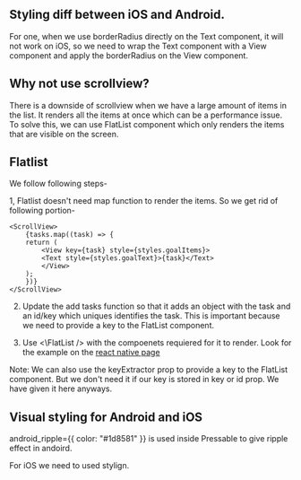 ## Styling diff between iOS and Android.

For one, when we use borderRadius directly on the Text component, it will not work on iOS,
so we need to wrap the Text component with a View component and apply the borderRadius on the View component.

## Why not use scrollview?

There is a downside of scrollview when we have a large amount of items in the list.
It renders all the items at once which can be a performance issue.
To solve this, we can use FlatList component which only renders the
items that are visible on the screen.

## Flatlist

We follow following steps-

1, Flatlist doesn't need map function to render the items. So we get rid of following portion-

```
<ScrollView>
    {tasks.map((task) => {
    return (
        <View key={task} style={styles.goalItems}>
        <Text style={styles.goalText}>{task}</Text>
        </View>
    );
    })}
</ScrollView>
```

2. Update the add tasks function so that it adds an object with the task and an id/key which uniques identifies the task. This is important because we need to provide a key to the FlatList component.

3. Use <\FlatList /> with the compoenets requiered for it to render. Look for the example on the [react native page](https://reactnative.dev/docs/flatlist?language=javascript)

Note: We can also use the keyExtractor prop to provide a key to the FlatList component. But we don't need it if our key is stored in key or id prop. We have given it here anyways.


## Visual styling for Android and iOS
android_ripple={{ color: "#1d8581" }}  is used inside Pressable to give ripple effect in andoird.

For iOS we need to used stylign.
